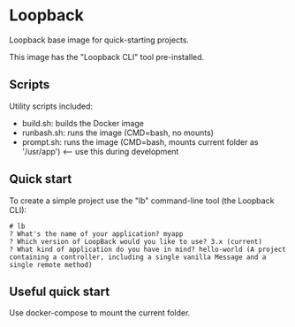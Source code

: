 Loopback
======

Loopback base image for quick-starting projects.


This image has the "Loopback CLI" tool pre-installed.

## Scripts

Utility scripts included:

* build.sh: builds the Docker image
* runbash.sh: runs the image (CMD=bash, no mounts)
* prompt.sh: runs the image (CMD=bash, mounts current folder as '/usr/app') <-- use this during development

## Quick start

To create a simple project use the "lb" command-line tool (the Loopback CLI):

```
# lb
? What's the name of your application? myapp
? Which version of LoopBack would you like to use? 3.x (current)
? What kind of application do you have in mind? hello-world (A project containing a controller, including a single vanilla Message and a single remote method)
```


## Useful quick start

Use docker-compose to mount the current folder.

